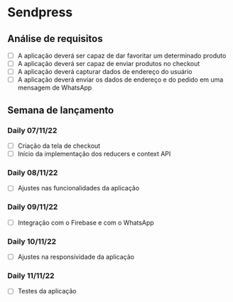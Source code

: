 # Sendpress

## Análise de requisitos

- [ ] A aplicação deverá ser capaz de dar favoritar um determinado produto
- [ ] A aplicação deverá ser capaz de enviar produtos no checkout
- [ ] A aplicação deverá capturar dados de endereço do usuário
- [ ] A aplicação deverá enviar os dados de endereço e do pedido em uma mensagem de WhatsApp

## Semana de lançamento

### Daily 07/11/22

- [ ] Criação da tela de checkout
- [ ] Início da implementação dos reducers e context API

### Daily 08/11/22

- [ ] Ajustes nas funcionalidades da aplicação

### Daily 09/11/22

- [ ] Integração com o Firebase e com o WhatsApp

### Daily 10/11/22

- [ ] Ajustes na responsividade da aplicação

### Daily 11/11/22

- [ ] Testes da aplicação
